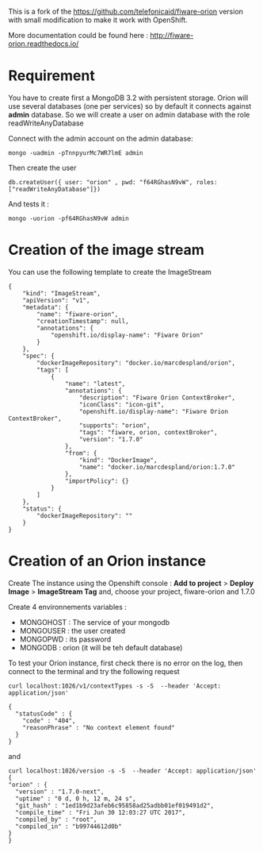 This is a fork of the https://github.com/telefonicaid/fiware-orion version with small modification to make it work with OpenShift.

More documentation could be found here : http://fiware-orion.readthedocs.io/


# Requirement
You have to create first a MongoDB 3.2 with persistent storage.
Orion will use several databases (one per services) so by default it connects against **admin** database. So we will create a user on admin database with the role readWriteAnyDatabase


Connect with the admin account on the admin database:
```
mongo -uadmin -pTnnpyurMc7WR7lmE admin
```

Then create the user
```
db.createUser({ user: "orion" , pwd: "f64RGhasN9vW", roles: ["readWriteAnyDatabase"]})

```

And tests it :
```
mongo -uorion -pf64RGhasN9vW admin
```

# Creation of the image stream

You can use the following template to create the ImageStream

```
{
    "kind": "ImageStream",
    "apiVersion": "v1",
    "metadata": {
        "name": "fiware-orion",
        "creationTimestamp": null,
        "annotations": {
            "openshift.io/display-name": "Fiware Orion"
        }
    },
    "spec": {
        "dockerImageRepository": "docker.io/marcdespland/orion",
        "tags": [
            {
                "name": "latest",
                "annotations": {
                    "description": "Fiware Orion ContextBroker",
                    "iconClass": "icon-git",
                    "openshift.io/display-name": "Fiware Orion ContextBroker",
                    "supports": "orion",
                    "tags": "fiware, orion, contextBroker",
                    "version": "1.7.0"
                },
                "from": {
                    "kind": "DockerImage",
                    "name": "docker.io/marcdespland/orion:1.7.0"
                },
                "importPolicy": {}
            }
        ]
    },
    "status": {
        "dockerImageRepository": ""
    }
}

```

# Creation of an Orion instance

Create The instance using the Openshift console : **Add to project** > **Deploy Image** > **ImageStream Tag** and, choose your project, fiware-orion and 1.7.0

Create 4 environnements variables :
* MONGOHOST		: The service of your mongodb
* MONGOUSER		: the user created
* MONGOPWD		: its password
* MONGODB 		: orion (it will be teh default database)


To test your Orion instance, first check there is no error on the log, then connect to the terminal and try the following request
```
curl localhost:1026/v1/contextTypes -s -S  --header 'Accept: application/json'

{
  "statusCode" : {
    "code" : "404",
    "reasonPhrase" : "No context element found"
  }
}
```

and

```
curl localhost:1026/version -s -S  --header 'Accept: application/json'
{
"orion" : {
  "version" : "1.7.0-next",
  "uptime" : "0 d, 0 h, 12 m, 24 s",
  "git_hash" : "1ed1b9d23afeb6c95858ad25adbb01ef019491d2",
  "compile_time" : "Fri Jun 30 12:03:27 UTC 2017",
  "compiled_by" : "root",
  "compiled_in" : "b99744612d0b"
}                
}
```